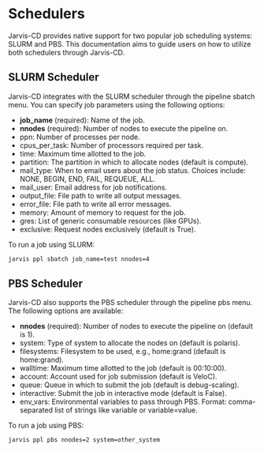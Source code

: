 # Schedulers

Jarvis-CD provides native support for two popular job scheduling systems: SLURM and PBS. This documentation aims to guide users on how to utilize both schedulers through Jarvis-CD.

## SLURM Scheduler

Jarvis-CD integrates with the SLURM scheduler through the pipeline sbatch menu. You can specify job parameters using the following options:

- **job_name** (required): Name of the job.
- **nnodes** (required): Number of nodes to execute the pipeline on.
- ppn: Number of processes per node.
- cpus_per_task: Number of processors required per task.
- time: Maximum time allotted to the job.
- partition: The partition in which to allocate nodes (default is compute).
- mail_type: When to email users about the job status. Choices include: NONE, BEGIN, END, FAIL, REQUEUE, ALL.
- mail_user: Email address for job notifications.
- output_file: File path to write all output messages.
- error_file: File path to write all error messages.
- memory: Amount of memory to request for the job.
- gres: List of generic consumable resources (like GPUs).
- exclusive: Request nodes exclusively (default is True).

To run a job using SLURM:

```bash
jarvis ppl sbatch job_name=test nnodes=4
```

## PBS Scheduler

Jarvis-CD also supports the PBS scheduler through the pipeline pbs menu. The following options are available:

- **nnodes** (required): Number of nodes to execute the pipeline on (default is 1).
- system: Type of system to allocate the nodes on (default is polaris).
- filesystems: Filesystem to be used, e.g., home:grand (default is home:grand).
- walltime: Maximum time allotted to the job (default is 00:10:00).
- account: Account used for job submission (default is VeloC).
- queue: Queue in which to submit the job (default is debug-scaling).
- interactive: Submit the job in interactive mode (default is False).
- env_vars: Environmental variables to pass through PBS. Format: comma-separated list of strings like variable or variable=value.

To run a job using PBS:

```bash
jarvis ppl pbs nnodes=2 system=other_system
```
